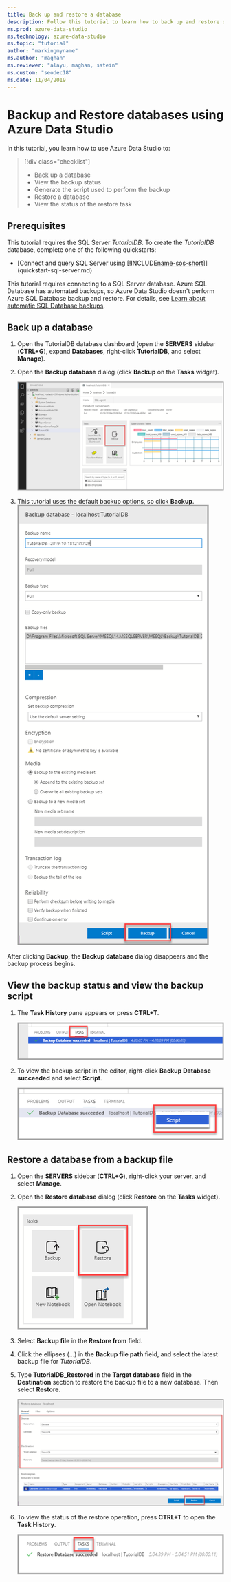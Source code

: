 ```yaml
---
title: Back up and restore a database
description: Follow this tutorial to learn how to back up and restore databases using Azure Data Studio.
ms.prod: azure-data-studio
ms.technology: azure-data-studio
ms.topic: "tutorial"
author: "markingmyname"
ms.author: "maghan"
ms.reviewer: "alayu, maghan, sstein"
ms.custom: "seodec18"
ms.date: 11/04/2019
---
```


# Backup and Restore databases using Azure Data Studio

In this tutorial, you learn how to use Azure Data Studio to:
> [!div class="checklist"]
> * Back up a database 
> * View the backup status
> * Generate the script used to perform the backup
> * Restore a database
> * View the status of the restore task

## Prerequisites

This tutorial requires the SQL Server *TutorialDB*. To create the *TutorialDB* database, complete one of the following quickstarts:

* [Connect and query SQL Server using [!INCLUDE[name-sos-short](../includes/name-sos-short.md)]](quickstart-sql-server.md)

This tutorial requires connecting to a SQL Server database. Azure SQL Database has automated backups, so Azure Data Studio doesn't perform Azure SQL Database backup and restore. For details, see [Learn about automatic SQL Database backups](/azure/sql-database/sql-database-automated-backups).

## Back up a database

1. Open the TutorialDB database dashboard (open the **SERVERS** sidebar (**CTRL+G**), expand **Databases**, right-click **TutorialDB**, and select **Manage**).

2. Open the **Backup database** dialog (click **Backup** on the **Tasks** widget).

   ![Tasks widget](./media/tutorial-backup-restore-sql-server/tasks.png)

3. This tutorial uses the default backup options, so click **Backup**.
   ![backup dialog](./media/tutorial-backup-restore-sql-server/backup-dialog.png)

After clicking **Backup**, the **Backup database** dialog disappears and the backup process begins.

## View the backup status and view the backup script

1. The **Task History** pane appears or press **CTRL+T**.

   ![Task history](./media/tutorial-backup-restore-sql-server/task-history.png)

2. To view the backup script in the editor, right-click **Backup Database succeeded** and select **Script**.

   ![backup script](./media/tutorial-backup-restore-sql-server/task-script.png)

## Restore a database from a backup file

1. Open the **SERVERS** sidebar (**CTRL+G**), right-click your server, and select **Manage**.

2. Open the **Restore database** dialog (click **Restore** on the **Tasks** widget).

   ![Restore Task](media/tutorial-backup-restore-sql-server/tasks-restore.png)

3. Select **Backup file** in the **Restore from** field.

4. Click the ellipses (...) in the **Backup file path** field, and select the latest backup file for *TutorialDB*.

5. Type **TutorialDB_Restored** in the **Target database** field in the **Destination** section to restore the backup file to a new database. Then select **Restore**.

   ![restore](./media/tutorial-backup-restore-sql-server/restore.png)

6. To view the status of the restore operation, press **CTRL+T** to open the **Task History**.

   ![restore](./media/tutorial-backup-restore-sql-server/task-history-restore.png)